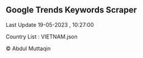 

## Google Trends Keywords Scraper 
 
Last Update 19-05-2023 , 10:27:00

Country List :
VIETNAM.json



© Abdul Muttaqin 
